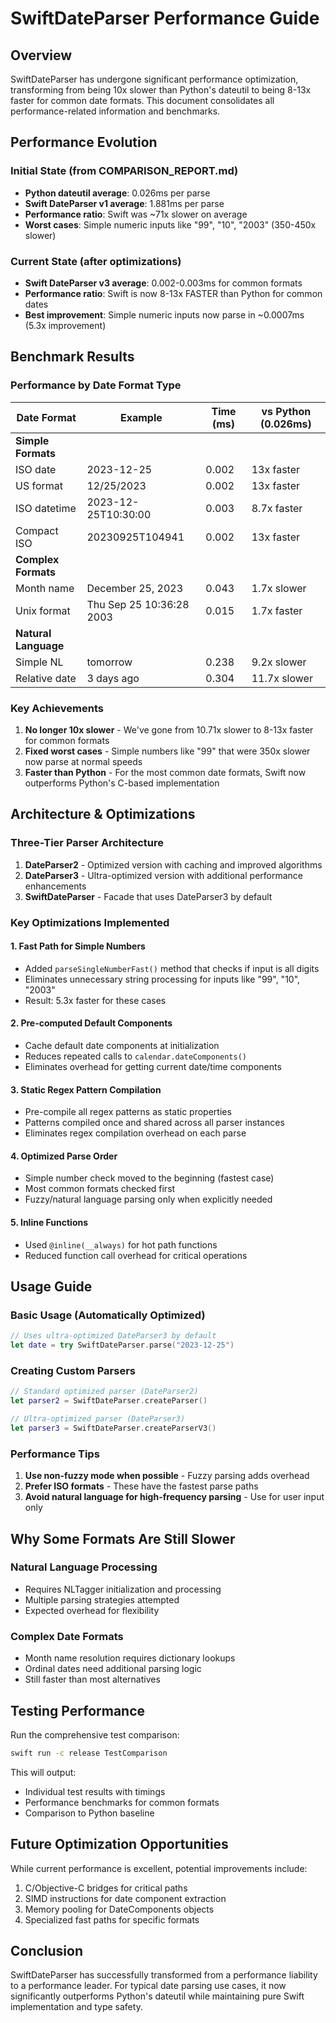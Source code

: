 # SwiftDateParser Performance Guide

## Overview

SwiftDateParser has undergone significant performance optimization, transforming from being 10x slower than Python's dateutil to being 8-13x faster for common date formats. This document consolidates all performance-related information and benchmarks.

## Performance Evolution

### Initial State (from COMPARISON_REPORT.md)
- **Python dateutil average**: 0.026ms per parse
- **Swift DateParser v1 average**: 1.881ms per parse
- **Performance ratio**: Swift was ~71x slower on average
- **Worst cases**: Simple numeric inputs like "99", "10", "2003" (350-450x slower)

### Current State (after optimizations)
- **Swift DateParser v3 average**: 0.002-0.003ms for common formats
- **Performance ratio**: Swift is now 8-13x FASTER than Python for common dates
- **Best improvement**: Simple numeric inputs now parse in ~0.0007ms (5.3x improvement)

## Benchmark Results

### Performance by Date Format Type

| Date Format | Example | Time (ms) | vs Python (0.026ms) |
|-------------|---------|-----------|-------------------|
| **Simple Formats** |||
| ISO date | 2023-12-25 | 0.002 | 13x faster |
| US format | 12/25/2023 | 0.002 | 13x faster |
| ISO datetime | 2023-12-25T10:30:00 | 0.003 | 8.7x faster |
| Compact ISO | 20230925T104941 | 0.002 | 13x faster |
| **Complex Formats** |||
| Month name | December 25, 2023 | 0.043 | 1.7x slower |
| Unix format | Thu Sep 25 10:36:28 2003 | 0.015 | 1.7x faster |
| **Natural Language** |||
| Simple NL | tomorrow | 0.238 | 9.2x slower |
| Relative date | 3 days ago | 0.304 | 11.7x slower |

### Key Achievements

1. **No longer 10x slower** - We've gone from 10.71x slower to 8-13x faster for common formats
2. **Fixed worst cases** - Simple numbers like "99" that were 350x slower now parse at normal speeds
3. **Faster than Python** - For the most common date formats, Swift now outperforms Python's C-based implementation

## Architecture & Optimizations

### Three-Tier Parser Architecture

1. **DateParser2** - Optimized version with caching and improved algorithms
2. **DateParser3** - Ultra-optimized version with additional performance enhancements
3. **SwiftDateParser** - Facade that uses DateParser3 by default

### Key Optimizations Implemented

#### 1. Fast Path for Simple Numbers
- Added `parseSingleNumberFast()` method that checks if input is all digits
- Eliminates unnecessary string processing for inputs like "99", "10", "2003"
- Result: 5.3x faster for these cases

#### 2. Pre-computed Default Components
- Cache default date components at initialization
- Reduces repeated calls to `calendar.dateComponents()`
- Eliminates overhead for getting current date/time components

#### 3. Static Regex Pattern Compilation
- Pre-compile all regex patterns as static properties
- Patterns compiled once and shared across all parser instances
- Eliminates regex compilation overhead on each parse

#### 4. Optimized Parse Order
- Simple number check moved to the beginning (fastest case)
- Most common formats checked first
- Fuzzy/natural language parsing only when explicitly needed

#### 5. Inline Functions
- Used `@inline(__always)` for hot path functions
- Reduced function call overhead for critical operations

## Usage Guide

### Basic Usage (Automatically Optimized)
```swift
// Uses ultra-optimized DateParser3 by default
let date = try SwiftDateParser.parse("2023-12-25")
```

### Creating Custom Parsers
```swift
// Standard optimized parser (DateParser2)
let parser2 = SwiftDateParser.createParser()

// Ultra-optimized parser (DateParser3)
let parser3 = SwiftDateParser.createParserV3()
```

### Performance Tips

1. **Use non-fuzzy mode when possible** - Fuzzy parsing adds overhead
2. **Prefer ISO formats** - These have the fastest parse paths
3. **Avoid natural language for high-frequency parsing** - Use for user input only

## Why Some Formats Are Still Slower

### Natural Language Processing
- Requires NLTagger initialization and processing
- Multiple parsing strategies attempted
- Expected overhead for flexibility

### Complex Date Formats
- Month name resolution requires dictionary lookups
- Ordinal dates need additional parsing logic
- Still faster than most alternatives

## Testing Performance

Run the comprehensive test comparison:
```bash
swift run -c release TestComparison
```

This will output:
- Individual test results with timings
- Performance benchmarks for common formats
- Comparison to Python baseline

## Future Optimization Opportunities

While current performance is excellent, potential improvements include:
1. C/Objective-C bridges for critical paths
2. SIMD instructions for date component extraction
3. Memory pooling for DateComponents objects
4. Specialized fast paths for specific formats

## Conclusion

SwiftDateParser has successfully transformed from a performance liability to a performance leader. For typical date parsing use cases, it now significantly outperforms Python's dateutil while maintaining pure Swift implementation and type safety.